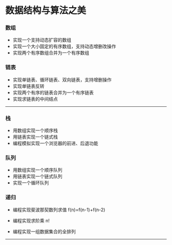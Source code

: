 # 数据结构与算法之美





### 数组

- 实现一个支持动态扩容的数组
- 实现一个大小固定的有序数组，支持动态增删改操作
- 实现两个有序数组合并为一个有序数组

### 链表

- 实现单链表、循环链表、双向链表，支持增删操作
- 实现单链表反转
- 实现两个有序的链表合并为一个有序链表
- 实现求链表的中间结点




------
### 栈

- 用数组实现一个顺序栈
- 用链表实现一个链式栈
- 编程模拟实现一个浏览器的前进、后退功能

### 队列

- 用数组实现一个顺序队列
- 用链表实现一个链式队列
- 实现一个循环队列

### 递归

- 编程实现斐波那契数列求值 f(n)=f(n-1)+f(n-2)

- 编程实现求阶乘 n!

- 编程实现一组数据集合的全排列

  

------

